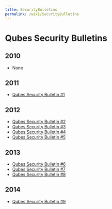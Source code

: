 ```yaml
---
title: SecurityBulletins
permalink: /wiki/SecurityBulletins
---
```


Qubes Security Bulletins
========================

2010
----

-   None

2011
----

-   [​Qubes Security Bulletin \#1](https://groups.google.com/d/msg/qubes-devel/kRQSQircYKk/KW1lihKLFjYJ)

2012
----

-   [​Qubes Security Bulletin \#2](https://groups.google.com/d/msg/qubes-devel/JIpZoQUP6dQ/g6TvtpUHzBQJ)
-   [​Qubes Security Bulletin \#3](https://groups.google.com/group/qubes-devel/msg/2dece13ed1f9ad2d)
-   [​Qubes Security Bulletin \#4](https://groups.google.com/group/qubes-devel/msg/28ecafd3c73ec1b0)
-   [​Qubes Security Bulletin \#5](https://groups.google.com/group/qubes-devel/msg/add1e480d8642755)

2013
----

-   [​Qubes Security Bulletin \#6](https://groups.google.com/group/qubes-devel/msg/9e2fb148f140e09a)
-   [​Qubes Security Bulletin \#7](https://groups.google.com/d/msg/qubes-devel/KqZdbcgkTGU/YaTwNcQhcrgJ)
-   [​Qubes Security Bulletin \#8](https://groups.google.com/d/msg/qubes-devel/xj9KAW5inQc/YOrhOAQ7HU0J)

2014
----

-   [​Qubes Security Bulletin \#9](https://groups.google.com/d/msg/qubes-devel/XgTo6L8-5XA/JLOadvBqnqMJ)

